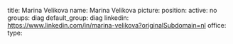 title: Marina Velikova
name: Marina Velikova
picture: 
position: 
active: no
groups: diag
default_group: diag
linkedin: https://www.linkedin.com/in/marina-velikova?originalSubdomain=nl
office: 
type: 
